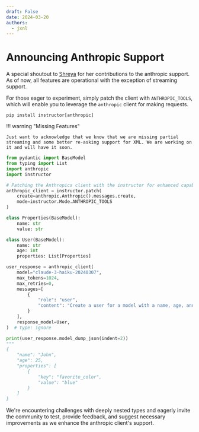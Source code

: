 ```yaml
---
draft: False
date: 2024-03-20
authors:
  - jxnl
---
```


# Announcing Anthropic Support

A special shoutout to [Shreya](https://twitter.com/shreyaw_) for her contributions to the anthropic support. As of now, all features are operational with the exception of streaming support.

For those eager to experiment, simply patch the client with `ANTHROPIC_TOOLS`, which will enable you to leverage the `anthropic` client for making requests.

```
pip install instructor[anthropic]
```

!!! warning "Missing Features"

    Just want to acknowledge that we know that we are missing partial streaming and some better re-asking support for XML. We are working on it and will have it soon.

```python
from pydantic import BaseModel
from typing import List
import anthropic
import instructor

# Patching the Anthropics client with the instructor for enhanced capabilities
anthropic_client = instructor.patch(
    create=anthropic.Anthropic().messages.create,
    mode=instructor.Mode.ANTHROPIC_TOOLS
)

class Properties(BaseModel):
    name: str
    value: str

class User(BaseModel):
    name: str
    age: int
    properties: List[Properties]

user_response = anthropic_client(
    model="claude-3-haiku-20240307",
    max_tokens=1024,
    max_retries=0,
    messages=[
        {
            "role": "user",
            "content": "Create a user for a model with a name, age, and properties.",
        }
    ],
    response_model=User,
)  # type: ignore

print(user_response.model_dump_json(indent=2))
"""
{
    "name": "John",
    "age": 25,
    "properties": [
        {
            "key": "favorite_color",
            "value": "blue"
        }
    ]
}
```

We're encountering challenges with deeply nested types and eagerly invite the community to test, provide feedback, and suggest necessary improvements as we enhance the anthropic client's support.